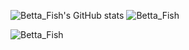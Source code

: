 ![Betta_Fish's GitHub stats](https://github-readme-stats.vercel.app/api?username=zxbmmmmmmmmm&show_icons=true&hide_border=true&theme=transparent)
![Betta_Fish](https://github-readme-stats.vercel.app/api/top-langs/?username=zxbmmmmmmmmm&langs_count=10&hide_border=true&theme=transparent)

![Betta_Fish](https://count.getloli.com/get/@:zxbmmmmmmmmm?theme=rule34)
